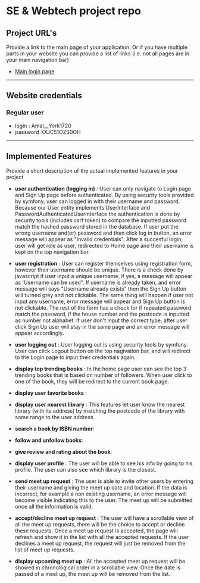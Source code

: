 # SE & Webtech project repo

## Project URL's
Provide a link to the main page of your application. Or if you have multiple parts in your website you can provide a list of links (i.e. not all pages are in your main navigation bar)
* [Main login page](https://a22web13.studev.groept.be/public/)

---

## Website credentials
### Regular user
- login : Amal__York1720
- password :OUC51OZS0OH

---

## Implemented Features
Provide a short description of the actual implemented features in your project

* **user authentication (logging in)** :
User can only navigate to Login page and Sign Up page before authenticated. By using security tools provided by symfony, user can logged in with their username and password. Because our User entity implements UserInterface and PasswordAuthenticatedUserInterface the authentication is done by security tools (includes csrf token) to compare the inputted password match the hashed password stored in the database. If user put the wrong username and(or) password and then click log in button, an error message will appear as "Invalid credentials". After a succesful login, user will get role as user, redirected to Home page and their username is kept on the top navigation bar.

* **user registration** :
User can register themselves using registration form, however their username should be unique. There is a check done by javascript if user input a unique username, if yes, a message will appear as 'Username can be used". If username is already taken, and error message will says "Username already exists" then the Sign Up button will turned grey and not clickable. The same thing will happen if user not input any username, error message will appear and Sign Up button is not clickable. The rest of the form has a check for if repeated password match the password, if the house number and the postcode is inputted as number not alphabet. If user don't input the correct type, after user click Sign Up user will stay in the same page and an error message will appear accordingly.

* **user logging out** :
User logging out is using security tools by symfony. User can click Logout button on the top nagivation bar, and will redirect to the Login page to input their credentials again.

* **display top trending books** :
In the home page user can see the top 3 trending books that is based on number of followers. When user click to one of the book, they will be redirect to the current book page.

* **display user favorite books** :

* **display user nearest library** :
This features let user know the nearest library (with its address) by matching the postcode of the library with some range to the user address

* **search a book by ISBN number**:

* **follow and unfollow books**:

* **give review and rating about the book**:

* **display user profile** :
The user will be able to see his info by going to his profile. The user can also see which library is the closest. 

* **send meet up request** :
The user is able to invite other users by entering their username and giving the meet up date and location. If the data is incorrect, for example a non existing username, an error message will become visible indicating this to the user. The meet up will be submitted once all the information is valid. 

* **accept/decline meet up request** :
The user will have a scrollable view of all the meet up requests, there will be the choice to accept or decline these requests. Once a meet up request is accepted, the page will refresh and show it in the list with all the accepted requests. If the user declines a meet up request, the request will just be removed from the list of meet up requests.

* **display upcoming meet up** :
All the accepted meet up request will be showed in chronological order in a scrollable view. Once the date is passed of a meet up, the meet up will be removed from the list.
